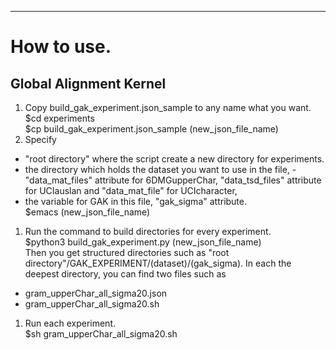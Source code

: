 

-----
# How to use.

## Global Alignment Kernel
1. Copy build_gak_experiment.json_sample to any name what you want.  
        $cd experiments  
        $cp build_gak_experiment.json_sample (new_json_file_name)
1. Specify
- "root directory" where the script create a new directory for experiments.
- the directory which holds the dataset you want to use in the file,
      - "data_mat_files" attribute for 6DMGupperChar, "data_tsd_files" attribute for UCIauslan and "data_mat_file" for UCIcharacter,
- the variable for GAK in this file, "gak_sigma" attribute.  
        $emacs (new_json_file_name)
1. Run the command to build directories for every experiment.  
        $python3 build_gak_experiment.py (new_json_file_name)  
Then you get structured directories such as "root directory"/GAK_EXPERIMENT/(dataset)/(gak_sigma). In each the deepest directory, you can find two files such as 
- gram_upperChar_all_sigma20.json
- gram_upperChar_all_sigma20.sh
1. Run each experiment.  
        $sh gram_upperChar_all_sigma20.sh


